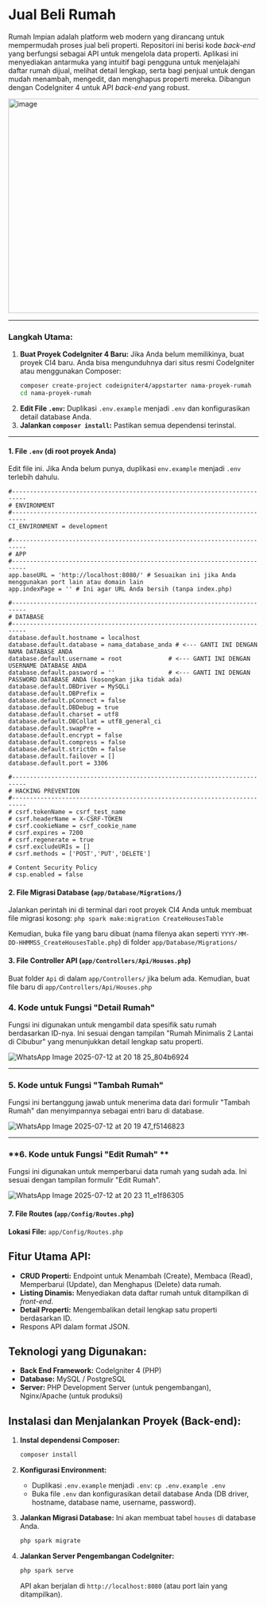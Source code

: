 # Jual Beli Rumah 

  Rumah Impian adalah platform web modern yang dirancang untuk mempermudah proses jual beli properti. Repositori ini berisi kode *back-end* yang berfungsi sebagai API untuk mengelola data properti. Aplikasi ini menyediakan antarmuka yang intuitif bagi pengguna untuk menjelajahi daftar rumah dijual, melihat detail lengkap, serta bagi penjual untuk dengan mudah menambah, mengedit, dan menghapus properti mereka. Dibangun dengan CodeIgniter 4 untuk API *back-end* yang robust.

<img width="1219" height="431" alt="image" src="https://github.com/user-attachments/assets/fc443302-4692-4095-bfa3-7eb826e30fd4" />

-----

### **Langkah Utama:**

1.  **Buat Proyek CodeIgniter 4 Baru:** Jika Anda belum memilikinya, buat proyek CI4 baru. Anda bisa mengunduhnya dari situs resmi CodeIgniter atau menggunakan Composer:
    ```bash
    composer create-project codeigniter4/appstarter nama-proyek-rumah
    cd nama-proyek-rumah
    ```
2.  **Edit File `.env`:** Duplikasi `.env.example` menjadi `.env` dan konfigurasikan detail database Anda.
3.  **Jalankan `composer install`:** Pastikan semua dependensi terinstal.

-----


#### **1. File `.env` (di root proyek Anda)**

Edit file ini. Jika Anda belum punya, duplikasi `env.example` menjadi `.env` terlebih dahulu.

```env
#--------------------------------------------------------------------------
# ENVIRONMENT
#--------------------------------------------------------------------------
CI_ENVIRONMENT = development

#--------------------------------------------------------------------------
# APP
#--------------------------------------------------------------------------
app.baseURL = 'http://localhost:8080/' # Sesuaikan ini jika Anda menggunakan port lain atau domain lain
app.indexPage = '' # Ini agar URL Anda bersih (tanpa index.php)

#--------------------------------------------------------------------------
# DATABASE
#--------------------------------------------------------------------------
database.default.hostname = localhost
database.default.database = nama_database_anda # <--- GANTI INI DENGAN NAMA DATABASE ANDA
database.default.username = root             # <--- GANTI INI DENGAN USERNAME DATABASE ANDA
database.default.password = ''               # <--- GANTI INI DENGAN PASSWORD DATABASE ANDA (kosongkan jika tidak ada)
database.default.DBDriver = MySQLi
database.default.DBPrefix =
database.default.pConnect = false
database.default.DBDebug = true
database.default.charset = utf8
database.default.DBCollat = utf8_general_ci
database.default.swapPre =
database.default.encrypt = false
database.default.compress = false
database.default.strictOn = false
database.default.failover = []
database.default.port = 3306

#--------------------------------------------------------------------------
# HACKING PREVENTION
#--------------------------------------------------------------------------
# csrf.tokenName = csrf_test_name
# csrf.headerName = X-CSRF-TOKEN
# csrf.cookieName = csrf_cookie_name
# csrf.expires = 7200
# csrf.regenerate = true
# csrf.excludeURIs = []
# csrf.methods = ['POST','PUT','DELETE']

# Content Security Policy
# csp.enabled = false
```

#### **2. File Migrasi Database (`app/Database/Migrations/`)**

Jalankan perintah ini di terminal dari root proyek CI4 Anda untuk membuat file migrasi kosong:
`php spark make:migration CreateHousesTable`

Kemudian, buka file yang baru dibuat (nama filenya akan seperti `YYYY-MM-DD-HHMMSS_CreateHousesTable.php`) di folder `app/Database/Migrations/` 

#### **3. File Controller API (`app/Controllers/Api/Houses.php`)**

Buat folder `Api` di dalam `app/Controllers/` jika belum ada.
Kemudian, buat file baru di `app/Controllers/Api/Houses.php` 

### **4. Kode untuk Fungsi "Detail Rumah"**

Fungsi ini digunakan untuk mengambil data spesifik satu rumah berdasarkan ID-nya. Ini sesuai dengan tampilan "Rumah Minimalis 2 Lantai di Cibubur" yang menunjukkan detail lengkap satu properti.

![WhatsApp Image 2025-07-12 at 20 18 25_804b6924](https://github.com/user-attachments/assets/94ffb8f6-5266-4874-87a8-14b042b3bfb1)


-----

### **5. Kode untuk Fungsi "Tambah Rumah"**

Fungsi ini bertanggung jawab untuk menerima data dari formulir "Tambah Rumah" dan menyimpannya sebagai entri baru di database.

![WhatsApp Image 2025-07-12 at 20 19 47_f5146823](https://github.com/user-attachments/assets/b04c0217-8efd-408b-8933-e18944f7b1cf)


-----

### **6. Kode untuk Fungsi "Edit Rumah" **

Fungsi ini digunakan untuk memperbarui data rumah yang sudah ada. Ini sesuai dengan tampilan formulir "Edit Rumah".

![WhatsApp Image 2025-07-12 at 20 23 11_e1f86305](https://github.com/user-attachments/assets/ba698799-cc8f-4354-bdd7-9b8ff8a4593a)


#### **7. File Routes (`app/Config/Routes.php`)**

**Lokasi File:** `app/Config/Routes.php`


## Fitur Utama API:
* **CRUD Properti:** Endpoint untuk Menambah (Create), Membaca (Read), Memperbarui (Update), dan Menghapus (Delete) data rumah.
* **Listing Dinamis:** Menyediakan data daftar rumah untuk ditampilkan di *front-end*.
* **Detail Properti:** Mengembalikan detail lengkap satu properti berdasarkan ID.
* Respons API dalam format JSON.

## Teknologi yang Digunakan:
* **Back End Framework:** CodeIgniter 4 (PHP)
* **Database:** MySQL / PostgreSQL
* **Server:** PHP Development Server (untuk pengembangan), Nginx/Apache (untuk produksi)

## Instalasi dan Menjalankan Proyek (Back-end):

1.  **Instal dependensi Composer:**
    ```bash
    composer install
    ```

2.  **Konfigurasi Environment:**
    * Duplikasi `.env.example` menjadi `.env`: `cp .env.example .env`
    * Buka file `.env` dan konfigurasikan detail database Anda (DB driver, hostname, database name, username, password).

3.  **Jalankan Migrasi Database:**
    Ini akan membuat tabel `houses` di database Anda.
    ```bash
    php spark migrate
    ```

4.  **Jalankan Server Pengembangan CodeIgniter:**
    ```bash
    php spark serve
    ```
    API akan berjalan di `http://localhost:8080` (atau port lain yang ditampilkan).
